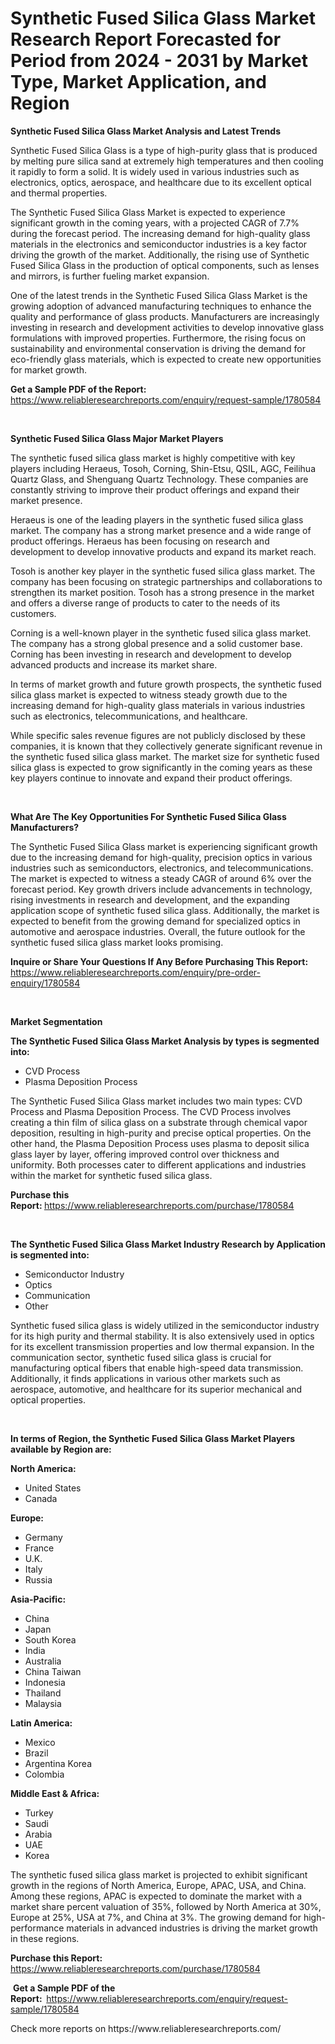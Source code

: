 <p><h1>Synthetic Fused Silica Glass Market Research Report Forecasted for Period from 2024 -  2031 by Market Type, Market Application, and Region</h1></p><p><strong>Synthetic Fused Silica Glass Market Analysis and Latest Trends</strong></p>
<p><p>Synthetic Fused Silica Glass is a type of high-purity glass that is produced by melting pure silica sand at extremely high temperatures and then cooling it rapidly to form a solid. It is widely used in various industries such as electronics, optics, aerospace, and healthcare due to its excellent optical and thermal properties.</p><p>The Synthetic Fused Silica Glass Market is expected to experience significant growth in the coming years, with a projected CAGR of 7.7% during the forecast period. The increasing demand for high-quality glass materials in the electronics and semiconductor industries is a key factor driving the growth of the market. Additionally, the rising use of Synthetic Fused Silica Glass in the production of optical components, such as lenses and mirrors, is further fueling market expansion.</p><p>One of the latest trends in the Synthetic Fused Silica Glass Market is the growing adoption of advanced manufacturing techniques to enhance the quality and performance of glass products. Manufacturers are increasingly investing in research and development activities to develop innovative glass formulations with improved properties. Furthermore, the rising focus on sustainability and environmental conservation is driving the demand for eco-friendly glass materials, which is expected to create new opportunities for market growth.</p></p>
<p><strong>Get a Sample PDF of the Report:&nbsp;</strong> <a href="https://www.reliableresearchreports.com/enquiry/request-sample/1780584">https://www.reliableresearchreports.com/enquiry/request-sample/1780584</a></p>
<p>&nbsp;</p>
<p><strong>Synthetic Fused Silica Glass Major Market Players</strong></p>
<p><p>The synthetic fused silica glass market is highly competitive with key players including Heraeus, Tosoh, Corning, Shin-Etsu, QSIL, AGC, Feilihua Quartz Glass, and Shenguang Quartz Technology. These companies are constantly striving to improve their product offerings and expand their market presence.</p><p>Heraeus is one of the leading players in the synthetic fused silica glass market. The company has a strong market presence and a wide range of product offerings. Heraeus has been focusing on research and development to develop innovative products and expand its market reach.</p><p>Tosoh is another key player in the synthetic fused silica glass market. The company has been focusing on strategic partnerships and collaborations to strengthen its market position. Tosoh has a strong presence in the market and offers a diverse range of products to cater to the needs of its customers.</p><p>Corning is a well-known player in the synthetic fused silica glass market. The company has a strong global presence and a solid customer base. Corning has been investing in research and development to develop advanced products and increase its market share.</p><p>In terms of market growth and future growth prospects, the synthetic fused silica glass market is expected to witness steady growth due to the increasing demand for high-quality glass materials in various industries such as electronics, telecommunications, and healthcare.</p><p>While specific sales revenue figures are not publicly disclosed by these companies, it is known that they collectively generate significant revenue in the synthetic fused silica glass market. The market size for synthetic fused silica glass is expected to grow significantly in the coming years as these key players continue to innovate and expand their product offerings.</p></p>
<p>&nbsp;</p>
<p><strong>What Are The Key Opportunities For Synthetic Fused Silica Glass Manufacturers?</strong></p>
<p><p>The Synthetic Fused Silica Glass market is experiencing significant growth due to the increasing demand for high-quality, precision optics in various industries such as semiconductors, electronics, and telecommunications. The market is expected to witness a steady CAGR of around 6% over the forecast period. Key growth drivers include advancements in technology, rising investments in research and development, and the expanding application scope of synthetic fused silica glass. Additionally, the market is expected to benefit from the growing demand for specialized optics in automotive and aerospace industries. Overall, the future outlook for the synthetic fused silica glass market looks promising.</p></p>
<p><strong>Inquire or Share Your Questions If Any Before Purchasing This Report:</strong> <a href="https://www.reliableresearchreports.com/enquiry/pre-order-enquiry/1780584">https://www.reliableresearchreports.com/enquiry/pre-order-enquiry/1780584</a></p>
<p>&nbsp;</p>
<p><strong>Market Segmentation</strong></p>
<p><strong>The Synthetic Fused Silica Glass Market Analysis by types is segmented into:</strong></p>
<p><ul><li>CVD Process</li><li>Plasma Deposition Process</li></ul></p>
<p><p>The Synthetic Fused Silica Glass market includes two main types: CVD Process and Plasma Deposition Process. The CVD Process involves creating a thin film of silica glass on a substrate through chemical vapor deposition, resulting in high-purity and precise optical properties. On the other hand, the Plasma Deposition Process uses plasma to deposit silica glass layer by layer, offering improved control over thickness and uniformity. Both processes cater to different applications and industries within the market for synthetic fused silica glass.</p></p>
<p><strong>Purchase this Report:&nbsp;</strong><a href="https://www.reliableresearchreports.com/purchase/1780584">https://www.reliableresearchreports.com/purchase/1780584</a></p>
<p>&nbsp;</p>
<p><strong>The Synthetic Fused Silica Glass Market Industry Research by Application is segmented into:</strong></p>
<p><ul><li>Semiconductor Industry</li><li>Optics</li><li>Communication</li><li>Other</li></ul></p>
<p><p>Synthetic fused silica glass is widely utilized in the semiconductor industry for its high purity and thermal stability. It is also extensively used in optics for its excellent transmission properties and low thermal expansion. In the communication sector, synthetic fused silica glass is crucial for manufacturing optical fibers that enable high-speed data transmission. Additionally, it finds applications in various other markets such as aerospace, automotive, and healthcare for its superior mechanical and optical properties.</p></p>
<p>&nbsp;</p>
<p><strong>In terms of Region, the Synthetic Fused Silica Glass Market Players available by Region are:</strong></p>
<p>
    <p> <strong> North America: </strong>
        <ul>
            <li>United States</li>
            <li>Canada</li>
        </ul>
        </p> 
    <p> <strong> Europe: </strong>
        <ul>
            <li>Germany</li>
            <li>France</li>
            <li>U.K.</li>
            <li>Italy</li>
            <li>Russia</li>
        </ul>
        </p> 
    <p> <strong> Asia-Pacific: </strong>
        <ul>
            <li>China</li>
            <li>Japan</li>
            <li>South Korea</li>
            <li>India</li>
            <li>Australia</li>
            <li>China Taiwan</li>
            <li>Indonesia</li>
            <li>Thailand</li>
            <li>Malaysia</li>
        </ul>
        </p> 
    <p> <strong> Latin America: </strong>
        <ul>
            <li>Mexico</li>
            <li>Brazil</li>
            <li>Argentina Korea</li>
            <li>Colombia</li>
        </ul>
        </p> 
    <p> <strong> Middle East & Africa: </strong>
        <ul>
            <li>Turkey</li>
            <li>Saudi</li>
            <li>Arabia</li>
            <li>UAE</li>
            <li>Korea</li>
        </ul>
    </p>
    </p>
<p><p>The synthetic fused silica glass market is projected to exhibit significant growth in the regions of North America, Europe, APAC, USA, and China. Among these regions, APAC is expected to dominate the market with a market share percent valuation of 35%, followed by North America at 30%, Europe at 25%, USA at 7%, and China at 3%. The growing demand for high-performance materials in advanced industries is driving the market growth in these regions.</p></p>
<p><strong>Purchase this Report: </strong><a href="https://www.reliableresearchreports.com/purchase/1780584">https://www.reliableresearchreports.com/purchase/1780584</a></p>
<p>&nbsp;<strong>Get a Sample PDF of the Report:&nbsp;&nbsp;</strong><a href="https://www.reliableresearchreports.com/enquiry/request-sample/1780584">https://www.reliableresearchreports.com/enquiry/request-sample/1780584</a></p>
<p><strong></strong></p>
<p>Check more reports on https://www.reliableresearchreports.com/</p>